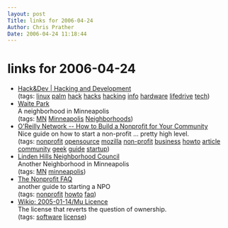 ```yaml
---
layout: post
Title: links for 2006-04-24  
Author: Chris Prather
Date: 2006-04-24 11:18:44
---
```


# links for 2006-04-24
<ul class="delicious">
	<li>
		<div class="delicious-link"><a href="http://hackndev.com/">Hack&Dev | Hacking and Development</a></div>
		<div class="delicious-tags">(tags: <a href="http://del.icio.us/perigrin/linux">linux</a> <a href="http://del.icio.us/perigrin/palm">palm</a> <a href="http://del.icio.us/perigrin/hack">hack</a> <a href="http://del.icio.us/perigrin/hacks">hacks</a> <a href="http://del.icio.us/perigrin/hacking">hacking</a> <a href="http://del.icio.us/perigrin/info">info</a> <a href="http://del.icio.us/perigrin/hardware">hardware</a> <a href="http://del.icio.us/perigrin/lifedrive">lifedrive</a> <a href="http://del.icio.us/perigrin/tech">tech</a>)</div>
	</li>
	<li>
		<div class="delicious-link"><a href="http://www.waiteparkneighborhood.org/">Waite Park</a></div>
		<div class="delicious-extended">A neighborhood in Minneapolis</div>
		<div class="delicious-tags">(tags: <a href="http://del.icio.us/perigrin/MN">MN</a> <a href="http://del.icio.us/perigrin/Minneapolis">Minneapolis</a> <a href="http://del.icio.us/perigrin/Neighborhoods">Neighborhoods</a>)</div>
	</li>
	<li>
		<div class="delicious-link"><a href="http://www.oreillynet.com/pub/a/policy/2005/04/28/nonprofits.html">O'Reilly Network -- How to Build a Nonprofit for Your Community</a></div>
		<div class="delicious-extended">Nice guide on how to start a non-profit ... pretty high level.</div>
		<div class="delicious-tags">(tags: <a href="http://del.icio.us/perigrin/nonprofit">nonprofit</a> <a href="http://del.icio.us/perigrin/opensource">opensource</a> <a href="http://del.icio.us/perigrin/mozilla">mozilla</a> <a href="http://del.icio.us/perigrin/non-profit">non-profit</a> <a href="http://del.icio.us/perigrin/business">business</a> <a href="http://del.icio.us/perigrin/howto">howto</a> <a href="http://del.icio.us/perigrin/article">article</a> <a href="http://del.icio.us/perigrin/community">community</a> <a href="http://del.icio.us/perigrin/geek">geek</a> <a href="http://del.icio.us/perigrin/guide">guide</a> <a href="http://del.icio.us/perigrin/startup">startup</a>)</div>
	</li>
	<li>
		<div class="delicious-link"><a href="http://www.lindenhills.org/">Linden Hills Neighborhood Council</a></div>
		<div class="delicious-extended">Another Neighborhood in Minneapolis</div>
		<div class="delicious-tags">(tags: <a href="http://del.icio.us/perigrin/MN">MN</a> <a href="http://del.icio.us/perigrin/minneapolis">minneapolis</a>)</div>
	</li>
	<li>
		<div class="delicious-link"><a href="http://www.idealist.org/if/idealist/en/FAQ/QuestionViewer/default?section=0&item=1520">The Nonprofit FAQ</a></div>
		<div class="delicious-extended">another guide to starting a NPO</div>
		<div class="delicious-tags">(tags: <a href="http://del.icio.us/perigrin/nonprofit">nonprofit</a> <a href="http://del.icio.us/perigrin/howto">howto</a> <a href="http://del.icio.us/perigrin/faq">faq</a>)</div>
	</li>
	<li>
		<div class="delicious-link"><a href="http://downlode.org/log?2005-01-14/Mu_Licence">Wikio: 2005-01-14/Mu Licence</a></div>
		<div class="delicious-extended">The license that reverts the question of ownership.</div>
		<div class="delicious-tags">(tags: <a href="http://del.icio.us/perigrin/software">software</a> <a href="http://del.icio.us/perigrin/license">license</a>)</div>
	</li>
</ul>

